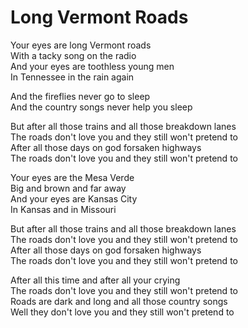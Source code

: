 # Long Vermont Roads  

Your eyes are long Vermont roads  
With a tacky song on the radio  
And your eyes are toothless young men  
In Tennessee in the rain again  

And the fireflies never go to sleep  
And the country songs never help you sleep  

But after all those trains and all those breakdown lanes  
The roads don't love you and they still won't pretend to  
After all those days on god forsaken highways  
The roads don't love you and they still won't pretend to  

Your eyes are the Mesa Verde  
Big and brown and far away  
And your eyes are Kansas City  
In Kansas and in Missouri

But after all those trains and all those breakdown lanes  
The roads don't love you and they still won't pretend to  
After all those days on god forsaken highways  
The roads don't love you and they still won't pretend to  

After all this time and after all your crying  
The roads don't love you and they still won't pretend to  
Roads are dark and long and all those country songs  
Well they don't love you and they still won't pretend to  
